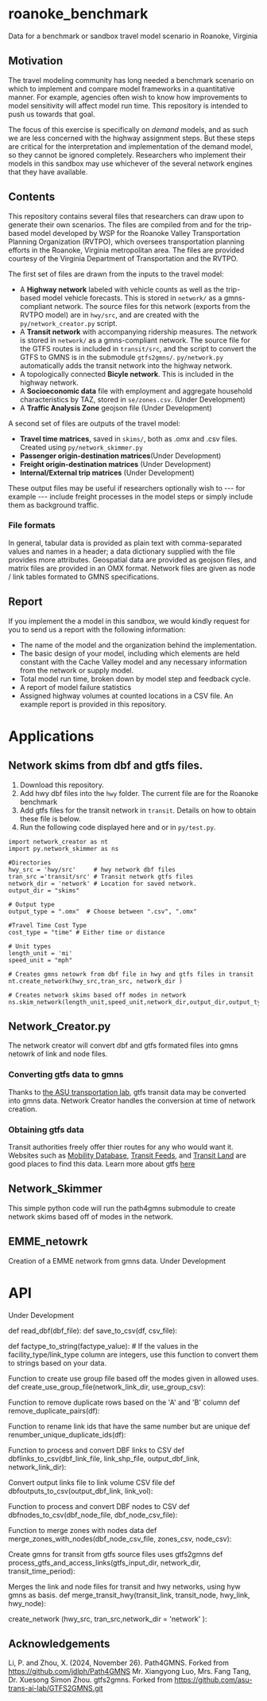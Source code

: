 # roanoke_benchmark
Data for a benchmark or sandbox travel model scenario in Roanoke, Virginia

## Motivation
The travel modeling community has long needed a benchmark scenario on which to implement and compare
model frameworks in a quantitative manner. For example, agencies often wish to know how improvements to
model sensitivity will affect model run time. This repository is intended to push us towards that
goal.

The focus of this exercise is specifically on *demand* models, and as such we are less concerned with 
the highway assignment steps. But these steps are critical for the interpretation and implementation of 
the demand model, so they cannot be ignored completely. Researchers who implement their models in this 
sandbox may use whichever of the several network engines that they have available.

## Contents
This repository contains several files that researchers can draw upon to generate their own scenarios. 
The files are compiled from and for the trip-based model developed by WSP for the Roanoke Valley Transportation 
Planning Organization (RVTPO), which oversees transportation planning efforts in the Roanoke, Virginia
metropolitan area. The files are provided courtesy of the Virginia Department of Transportation 
and the RVTPO.

The first set of files are drawn from the inputs to the travel model:
  - A **Highway network** labeled with vehicle counts as well as the trip-based model vehicle forecasts. This is stored in `network/` as a gmns-compliant network. The source files for this network (exports from the RVTPO model) are in `hwy/src`, and are created with the `py/network_creator.py` script.
  - A **Transit network** with accompanying ridership measures. The network is stored in `network/` as a gmns-compliant network. The source file for the GTFS routes is included in `transit/src`, and the script to convert the GTFS to GMNS is in the submodule `gtfs2gmns/`. `py/network.py` automatically adds the transit network into the highway network.
  - A topologically connected **Bicyle network**. This is included in the highway network.
  - A **Socioeconomic data** file with employment and aggregate household characteristics by TAZ, stored in `se/zones.csv`. (Under Development)
  - A **Traffic Analysis Zone** geojson file (Under Development)

A second set of files are outputs of the travel model:
  - **Travel time matrices**, saved in `skims/`, both as .omx and .csv files. Created using `py/network_skimmer.py`
  - **Passenger origin-destination matrices**(Under Development)
  - **Freight origin-destination matrices** (Under Development)
  - **Internal/External trip matrices** (Under Development)

These output files may be useful if researchers optionally wish to --- for example --- include freight
processes in the model steps or simply include them as background traffic.

### File formats
In general, tabular data is provided as plain text with comma-separated values and names in a header; a data
dictionary supplied with the file provides more attributes.
Geospatial data are provided as geojson files, and matrix files are provided in an OMX format. 
Network files are given as node / link tables formated to GMNS specifications.

## Report

If you implement the a model in this sandbox, we would kindly request for you to send us a report with the following information:
  - The name of the model and the organization behind the implementation.
  - The basic design of your model, including which elements are held constant with the Cache Valley model and
    any necessary information from the network or supply model.
  - Total model run time, broken down by model step and feedback cycle.
  - A report of model failure statistics
  - Assigned highway volumes at counted locations in a CSV file.
An example report is provided in this repository. 


# Applications

## Network skims from dbf and gtfs files.
1. Download this repository.
2. Add hwy dbf files into the `hwy` folder. The current file are for the Roanoke benchmark
3. Add gtfs files for the transit network in `transit`. Details on how to obtain these file is below.
4. Run the following code displayed here and or in `py/test.py`.

```
import network_creator as nt
import py.network_skimmer as ns

#Directories
hwy_src = 'hwy/src'     # hwy network dbf files
tran_src ='transit/src' # Transit network gtfs files
network_dir = 'network' # Location for saved network. 
output_dir = "skims"

# Output type
output_type = ".omx"  # Choose between ".csv", ".omx"

#Travel Time Cost Type
cost_type = "time" # Either time or distance

# Unit types
length_unit = 'mi'
speed_unit = "mph"

# Creates gmns netowrk from dbf file in hwy and gtfs files in transit
nt.create_network(hwy_src,tran_src, network_dir )

# Creates network skims based off modes in network
ns.skim_network(length_unit,speed_unit,network_dir,output_dir,output_type,cost_type)
```

## Network_Creator.py
The network creator will convert dbf and gtfs formated files into gmns netowrk of link and node files. 

### Converting gtfs data to gmns
Thanks to [the ASU transportation lab](https://github.com/asu-trans-ai-lab/GTFS2GMNS/tree/main), gtfs transit data may be converted into gmns data. Network Creator handles the conversion at time of network creation. 

### Obtaining gtfs data
Transit authorities freely offer thier routes for any who would want it. 
Websites such as [Mobility Database](https://mobilitydatabase.org), [Transit Feeds](https://transitfeeds.com), and [Transit Land](https://www.transit.land/feeds) are good places to find this data. 
Learn more about gtfs [here](https://gtfs.org)

## Network_Skimmer
This simple python code will run the path4gmns submodule to create network skims based off of modes in the network. 

## EMME_netowrk
Creation of a EMME network from gmns data. Under Development

# API
Under Development

def read_dbf(dbf_file):
def save_to_csv(df, csv_file):

def factype_to_string(factype_value): # If the values in the facility_type/link_type column are integers, use this function to convert them to strings based on your data.


Function to create use group file based off the modes given in allowed uses. 
def create_use_group_file(network_link_dir, use_group_csv):

Function to remove duplicate rows based on the 'A' and 'B' column
def remove_duplicate_pairs(df):

Function to rename link ids that have the same number but are unique 
def renumber_unique_duplicate_ids(df):

Function to process and convert DBF links to CSV
def dbflinks_to_csv(dbf_link_file, link_shp_file, output_dbf_link, network_link_dir):

Convert output links file to link volume CSV file
def dbfoutputs_to_csv(output_dbf_link, link_vol):


Function to process and convert DBF nodes to CSV
def dbfnodes_to_csv(dbf_node_file, dbf_node_csv_file):

Function to merge zones with nodes data
def merge_zones_with_nodes(dbf_node_csv_file, zones_csv, node_csv):

Create gmns for transit from gtfs source files uses gtfs2gmns
def process_gtfs_and_access_links(gtfs_input_dir, network_dir, transit_time_period):

Merges the link and node files for transit and hwy networks, using hyw gmns as basis.
def merge_transit_hwy(transit_link, transit_node, hwy_link, hwy_node):

create_network (hwy_src, tran_src,network_dir = 'network' ):

## Acknowledgements
Li, P. and Zhou, X. (2024, November 26). Path4GMNS. Forked from https://github.com/jdlph/Path4GMNS
Mr. Xiangyong Luo, Mrs. Fang Tang,  Dr. Xuesong Simon Zhou. gtfs2gmns. Forked from https://github.com/asu-trans-ai-lab/GTFS2GMNS.git 